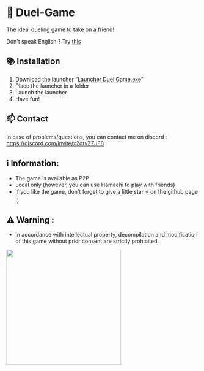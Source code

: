 # 🔫 Duel-Game

The ideal dueling game to take on a friend!

Don't speak English ? Try [this](https://github.com/loicsmith/Duel-Game/blob/master/README.md)

## 📚 Installation
1. Download the launcher “[Launcher Duel Game.exe](https://github.com/loicsmith/Duel-Game/releases/latest)”
2. Place the launcher in a folder
3. Launch the launcher
4. Have fun!

## 📫 Contact

In case of problems/questions, you can contact me on discord : https://discord.com/invite/x2dtvZZJF8

## ℹ️ Information:
- The game is available as P2P
- Local only (however, you can use Hamachi to play with friends)
- If you like the game, don't forget to give a little star ⭐ on the github page :)

## ⚠️ Warning :
- In accordance with intellectual property, decompilation and modification of this game without prior consent are strictly prohibited.

<img src="https://i.imgur.com/8Xcpsla.png" width="300"/>
